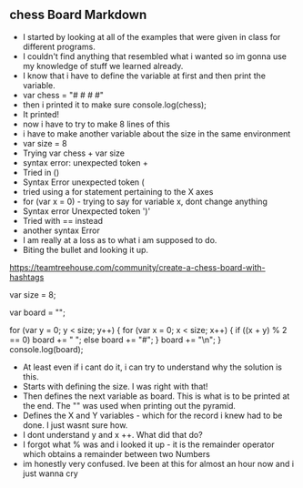 ## chess Board Markdown
- I started by looking at all of the examples that were given in class for different programs.
- I couldn't find anything that resembled what i wanted so im gonna use my knowledge of stuff we learned already.
- I know that i have to define the variable at first and then print the variable.
- var chess = "# # # #"
- then i printed it to make sure console.log(chess);
- It printed!
- now i have to try to make 8 lines of this
- i have to make another variable about the size in the same environment
- var size = 8
- Trying var chess + var size
- syntax error: unexpected token +
- Tried in ()
- Syntax Error unexpected token (
- tried using a for statement pertaining to the X axes
- for (var x = 0) - trying to say for variable x, dont change anything
- Syntax error Unexpected token ')'
- Tried with == instead
- another syntax Error
- I am really at a loss as to what i am supposed to do.
- Biting the bullet and looking it up.

https://teamtreehouse.com/community/create-a-chess-board-with-hashtags

var size = 8;

var board = "";

for (var y = 0; y < size; y++) {
  for (var x = 0; x < size; x++) {
    if ((x + y) % 2 == 0)
      board += " ";
    else
      board += "#";
  }
  board += "\n";
}
console.log(board);

- At least even if i cant do it, i can try to understand why the solution is this.
- Starts with defining the size. I was right with that!
- Then defines the next variable as board. This is what is to be printed at the end. The "" was used when printing out the pyramid.
- Defines the X and Y variables - which for the record i knew had to be done. I just wasnt sure how.
- I dont understand y and x ++. What did that do?
- I forgot what % was and i looked it up - it is the remainder operator which obtains a remainder between two Numbers
- im honestly very confused. Ive been at this for almost an hour now and i just wanna cry
